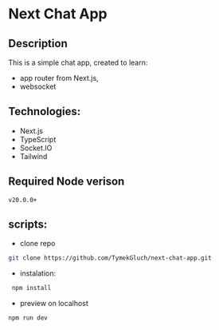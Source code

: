 # Next Chat App

## Description

This is a simple chat app, created to learn:
 - app router from Next.js,
 - websocket

## Technologies:
 - Next.js
 - TypeScript
 - Socket.IO
 - Tailwind

## Required Node verison
`v20.0.0+`

## scripts:
- clone repo
```bash
git clone https://github.com/TymekGluch/next-chat-app.git
```
- instalation:
```bash
 npm install
```
- preview on localhost
```bash
npm run dev
```
